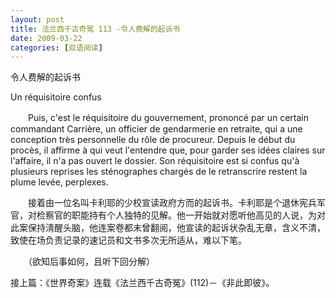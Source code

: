 ```yaml
---
layout: post
title: 法兰西千古奇冤 113 -令人费解的起诉书
date: 2009-03-22
categories: [双语阅读]  
---
```


令人费解的起诉书

Un réquisitoire confus

　　Puis, c'est le réquisitoire du gouvernement, prononcé par un certain commandant Carrière, un officier de gendarmerie en retraite, qui a une conception très personnelle du rôle de procureur. Depuis le début du procès, il affirme à qui veut l'entendre que, pour garder ses idées claires sur l'affaire, il n'a pas ouvert le dossier. Son réquisitoire est si confus qu'à plusieurs reprises les sténographes chargés de le retranscrire restent la plume levée, perplexes.



　　接着由一位名叫卡利耶的少校宣读政府方而的起诉书。卡利耶是个退休宪兵军官，对检察官的职能持有个人独特的见解。他一开始就对愿听他高见的人说，为对此案保持淸醒头脑，他连案卷都未曾翻阅，他宣读的起诉状杂乱无章，含义不清，致使在场负责记录的速记员和文书多次无所适从，难以下笔。



　　（欲知后事如何，且听下回分解）

接上篇：《世界奇案》连载《法兰西千古奇冤》(112)－《非此即彼》。
